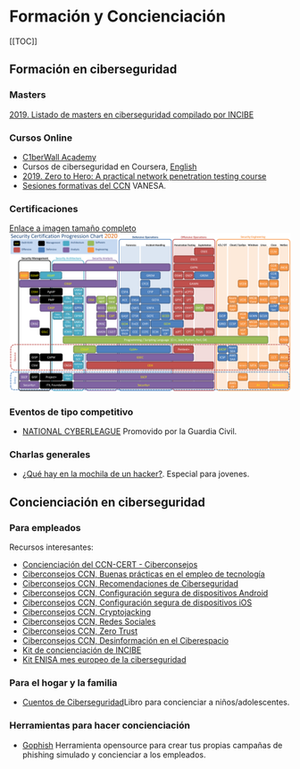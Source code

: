 # Formación y Concienciación

[[TOC]]

## Formación en ciberseguridad

### Masters
[2019. Listado de masters en ciberseguridad compilado por INCIBE](https://www.incibe.es/sites/default/files/paginas/talento/catalogos-formacion/catalogo-masteres-ciberseguridad-feb2019.pdf)

### Cursos Online
- [C1berWall Academy](https://www.ecteg.eu/c1b3rwall-academy-es/)
- Cursos de ciberseguridad en Coursera, [English](https://www.coursera.org/courses?query=cybersecurity)
- [2019. Zero to Hero: A practical network penetration testing course](https://www.youtube.com/playlist?list=PLLKT__MCUeiwBa7d7F_vN1GUwz_2TmVQj)
- [Sesiones formativas del CCN](https://vanesa.ccn-cert.cni.es/userportal/#/home/main) VANESA.

### Certificaciones
[Enlace a imagen tamaño completo](https://i.redd.it/yo33xlys53141.png)
![IMG](./img/certifications.png)

### Eventos de tipo competitivo
- [NATIONAL CYBERLEAGUE](https://www.nationalcyberleague.es/) Promovido por la Guardia Civil.

### Charlas generales
- [¿Qué hay en la mochila de un hacker?](https://cybercamp.es/videos/que-hay-en-la-mochila-de-un-hacker). Especial para jovenes.

## Concienciación en ciberseguridad

### Para empleados

Recursos interesantes:
- [Concienciación del CCN-CERT - Ciberconsejos](https://www.ccn.cni.es/index.php/es/ciberconsejos)
- [Ciberconsejos CCN, Buenas prácticas en el empleo de tecnología](https://www.youtube.com/watch?v=uKNcqM0ZBEw)
- [Ciberconsejos CCN, Recomendaciones de Ciberseguridad](https://www.youtube.com/watch?v=VfZVGFgRl4g)
- [Ciberconsejos CCN, Configuración segura de dispositivos Android](https://www.youtube.com/watch?v=t6S7j6hKNPI)
- [Ciberconsejos CCN, Configuración segura de dispositivos iOS](https://www.youtube.com/watch?v=gSY_xGj89oc)
- [Ciberconsejos CCN, Cryptojacking](https://www.youtube.com/watch?v=9Opq9Sn7azE)
- [Ciberconsejos CCN, Redes Sociales](https://www.youtube.com/watch?v=R2ZUXlNth1U)
- [Ciberconsejos CCN, Zero Trust](https://www.youtube.com/watch?v=R2ZUXlNth1U)
- [Ciberconsejos CCN, Desinformación en el Ciberespacio](https://www.youtube.com/watch?v=sKdb-iCyqLU)
- [Kit de concienciación de INCIBE](https://www.incibe.es/protege-tu-empresa/kit-concienciacion)
- [Kit ENISA mes europeo de la ciberseguridad](https://cybersecuritymonth.eu/press-campaign-toolbox)


### Para el hogar y la familia
- [Cuentos de Ciberseguridad](https://www.amazon.es/Cuentos-Ciberseguridad-Plural-Francisco-Perez/dp/8418155051)Libro para concienciar a niños/adolescentes.

### Herramientas para hacer concienciación
- [Gophish](https://getgophish.com/) Herramienta opensource para crear tus propias campañas de phishing simulado y concienciar a los empleados.

